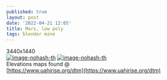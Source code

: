```yaml
---
published: true
layout: post
date: '2022-04-21 12:05'
title: Mars, low poly
tags: blender mine 
---
```

3440x1440  
[![image-nohash-th](https://i.imgur.com/HO3rGgQb.png)](https://i.imgur.com/HO3rGgQ.png)
[![image-nohash-th](https://i.imgur.com/RMgwNT0b.png)](https://i.imgur.com/RMgwNT0.png)  
Elevations maps found @   
[https://www.uahirise.org/dtm](https://www.uahirise.org/dtm)
